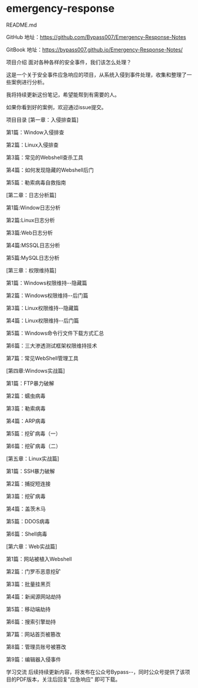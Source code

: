 # emergency-response
README.md


GitHub 地址：https://github.com/Bypass007/Emergency-Response-Notes

GitBook 地址：https://bypass007.github.io/Emergency-Response-Notes/

项目介绍
面对各种各样的安全事件，我们该怎么处理？

这是一个关于安全事件应急响应的项目，从系统入侵到事件处理，收集和整理了一些案例进行分析。

我将持续更新这份笔记，希望能帮到有需要的人。

如果你看到好的案例，欢迎通过issue提交。

项目目录
[第一章：入侵排查篇]

第1篇：Window入侵排查

第2篇：Linux入侵排查

第3篇：常见的Webshell查杀工具

第4篇：如何发现隐藏的Webshell后门

第5篇：勒索病毒自救指南

[第二章：日志分析篇]

第1篇:Window日志分析

第2篇:Linux日志分析

第3篇:Web日志分析

第4篇:MSSQL日志分析

第5篇:MySQL日志分析

[第三章：权限维持篇]

第1篇：Windows权限维持--隐藏篇

第2篇：Windows权限维持--后门篇

第3篇：Linux权限维持--隐藏篇

第4篇：Linux权限维持--后门篇

第5篇：Windows命令行文件下载方式汇总

第6篇：三大渗透测试框架权限维持技术

第7篇：常见WebShell管理工具

[第四章:Windows实战篇]

第1篇：FTP暴力破解

第2篇：蠕虫病毒

第3篇：勒索病毒

第4篇：ARP病毒

第5篇：挖矿病毒（一）

第6篇：挖矿病毒（二）

[第五章：Linux实战篇]

第1篇：SSH暴力破解

第2篇：捕捉短连接

第3篇：挖矿病毒

第4篇：盖茨木马

第5篇：DDOS病毒

第6篇：Shell病毒

[第六章：Web实战篇]

第1篇：网站被植入Webshell

第2篇：门罗币恶意挖矿

第3篇：批量挂黑页

第4篇：新闻源网站劫持

第5篇：移动端劫持

第6篇：搜索引擎劫持

第7篇：网站首页被篡改

第8篇：管理员账号被篡改

第9篇：编辑器入侵事件

学习交流
后续持续更新内容，将发布在公众号Bypass--，同时公众号提供了该项目的PDF版本，关注后回复"应急响应" 即可下载。

